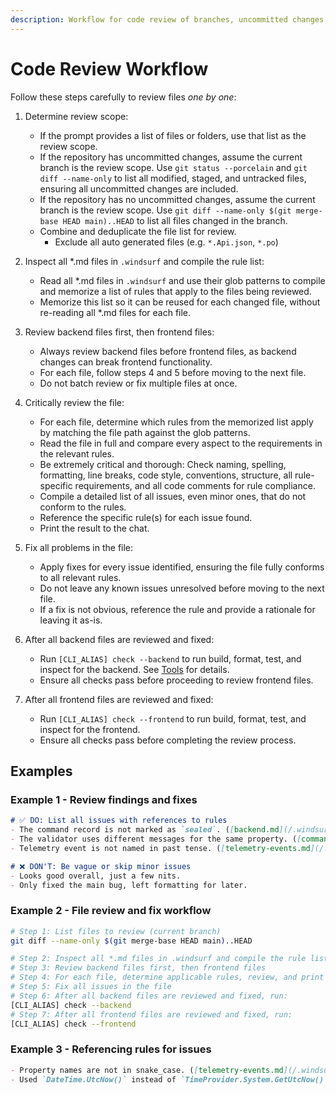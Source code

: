 ```yaml
---
description: Workflow for code review of branches, uncommitted changes, or files
---
```


# Code Review Workflow

Follow these steps carefully to review files *one by one*:

1. Determine review scope:
   - If the prompt provides a list of files or folders, use that list as the review scope.
   - If the repository has uncommitted changes, assume the current branch is the review scope. Use `git status --porcelain` and `git diff --name-only` to list all modified, staged, and untracked files, ensuring all uncommitted changes are included.
   - If the repository has no uncommitted changes, assume the current branch is the review scope. Use `git diff --name-only $(git merge-base HEAD main)..HEAD` to list all files changed in the branch.
   - Combine and deduplicate the file list for review.
     - Exclude all auto generated files (e.g. `*.Api.json`, `*.po`)

2. Inspect all *.md files in `.windsurf` and compile the rule list:
   - Read all *.md files in `.windsurf` and use their glob patterns to compile and memorize a list of rules that apply to the files being reviewed.
   - Memorize this list so it can be reused for each changed file, without re-reading all *.md files for each file.

3. Review backend files first, then frontend files:
   - Always review backend files before frontend files, as backend changes can break frontend functionality.
   - For each file, follow steps 4 and 5 before moving to the next file.
   - Do not batch review or fix multiple files at once.

4. Critically review the file:
   - For each file, determine which rules from the memorized list apply by matching the file path against the glob patterns.
   - Read the file in full and compare every aspect to the requirements in the relevant rules.
   - Be extremely critical and thorough: Check naming, spelling, formatting, line breaks, code style, conventions, structure, all rule-specific requirements, and all code comments for rule compliance.
   - Compile a detailed list of all issues, even minor ones, that do not conform to the rules.
   - Reference the specific rule(s) for each issue found.
   - Print the result to the chat.

5. Fix all problems in the file:
   - Apply fixes for every issue identified, ensuring the file fully conforms to all relevant rules.
   - Do not leave any known issues unresolved before moving to the next file.
   - If a fix is not obvious, reference the rule and provide a rationale for leaving it as-is.

6. After all backend files are reviewed and fixed:
   - Run `[CLI_ALIAS] check --backend` to run build, format, test, and inspect for the backend. See [Tools](/.windsurf/rules/tools.md) for details.
   - Ensure all checks pass before proceeding to review frontend files.

7. After all frontend files are reviewed and fixed:
   - Run `[CLI_ALIAS] check --frontend` to run build, format, test, and inspect for the frontend.
   - Ensure all checks pass before completing the review process.

## Examples

### Example 1 - Review findings and fixes

```markdown
# ✅ DO: List all issues with references to rules
- The command record is not marked as `sealed`. ([backend.md](/.windsurf/rules/backend/backend.md))
- The validator uses different messages for the same property. ([commands.md](/.windsurf/rules/backend/commands.md))
- Telemetry event is not named in past tense. ([telemetry-events.md](/.windsurf/rules/backend/telemetry-events.md))

# ❌ DON'T: Be vague or skip minor issues
- Looks good overall, just a few nits.
- Only fixed the main bug, left formatting for later.
```

### Example 2 - File review and fix workflow

```bash
# Step 1: List files to review (current branch)
git diff --name-only $(git merge-base HEAD main)..HEAD

# Step 2: Inspect all *.md files in .windsurf and compile the rule list
# Step 3: Review backend files first, then frontend files
# Step 4: For each file, determine applicable rules, review, and print issues
# Step 5: Fix all issues in the file
# Step 6: After all backend files are reviewed and fixed, run:
[CLI_ALIAS] check --backend
# Step 7: After all frontend files are reviewed and fixed, run:
[CLI_ALIAS] check --frontend
```

### Example 3 - Referencing rules for issues

```markdown
- Property names are not in snake_case. ([telemetry-events.md](/.windsurf/rules/backend/telemetry-events.md))
- Used `DateTime.UtcNow()` instead of `TimeProvider.System.GetUtcNow()`. ([backend.md](/.windsurf/rules/backend/backend.md))
```
